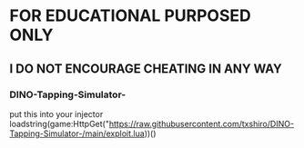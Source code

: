 # FOR EDUCATIONAL PURPOSED ONLY 
## I DO NOT ENCOURAGE CHEATING IN ANY WAY

### DINO-Tapping-Simulator-

put this into your injector
loadstring(game:HttpGet("https://raw.githubusercontent.com/txshiro/DINO-Tapping-Simulator-/main/exploit.lua))()
